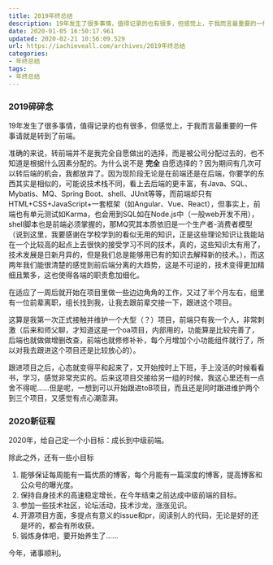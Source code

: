 ```yaml
---
title: 2019年终总结
description: 19年发生了很多事情，值得记录的也有很多，但感觉上，于我而言最重要的一件事请就是转到了前端。
date: 2020-01-05 16:50:17.961
updated: 2020-02-21 10:56:09.529
url: https://iachieveall.com/archives/2019年终总结
categories: 
- 年终总结
tags: 
- 年终总结
---
```


### 2019碎碎念

19年发生了很多事情，值得记录的也有很多，但感觉上，于我而言最重要的一件事请就是转到了前端。

准确的来说，转前端并不是我完全自愿做出的选择，而是被公司分配过去的，也不知道是根据什么因素分配的。为什么说不是 **完全** 自愿选择的？因为期间有几次可以转后端的机会，我都放弃了。因为现阶段无论是在前端还是在后端，你要学的东西其实是相似的，可能说技术栈不同，看上去后端的更丰富，有Java、SQL、Mybatis、MQ、Spring Boot、shell、JUnit等等，而前端却只有HTML+CSS+JavaScript+一套框架（如Angular、Vue、React），但事实上，前端也有单元测试如Karma，也会用到SQL如在Node.js中（一般web开发不用），shell脚本也是前端必须掌握的，那MQ究其本质依旧是一个生产者-消费者模型（说到这里，我要感谢在学校学到的看似无用的知识，正是这些理论知识让我能站在一个比较高的起点上去很快的接受学习不同的技术，真的，这些知识太有用了，技术发展是日新月异的，但是我们总是能够用已有的知识去解释新的技术。），而这两年我们能很清楚的感觉到前后端分离的大趋势，这是不可逆的，技术变得更加精细且繁多，这也使得各端的职责愈加细化。

在适应了一周后就开始在项目里做一些边边角角的工作，又过了半个月左右，组里有一位前辈离职，组长找到我，让我去跟前辈交接一下，跟进这个项目。

这算是我第一次正式接触并维护一个大型（？）项目，前端只有我一个人，非常刺激（后来和师父聊，才知道这是一个oa项目，内部用的，功能算是比较完善了，后端也就做做增删改查，前端也就修修补补，每个月增加个小功能组件就行了，所以对我去跟进这个项目还是比较放心的）。

跟进项目之后，心态就变得平和起来了，又开始按时上下班，手上没活的时候看看书，学习，感觉非常充实的。后来这项目交接给另一组的时候，我这心里还有一点舍不得呢……但是呢，一想到可以开始跟进toB项目，而且还是同时跟进维护两个到三个项目，又感觉有点心潮澎湃。

### 2020新征程

2020年，给自己定一个小目标：成长到中级前端。

除此之外，还有一些小目标

1. 能够保证每周能有一篇优质的博客，每个月能有一篇深度的博客，提高博客和公众号的曝光度。
2. 保持自身技术的高速稳定增长，在今年结束之前达成中级前端的目标。
3. 参加一些技术社区，论坛活动，技术沙龙，涨涨见识。
4. 开源项目方面，多提点有意义的issue和pr，阅读别人的代码，无论是好的还是坏的，都会有所收获。
5. 锻炼身体吧，要开始养生了……

今年，诸事顺利。